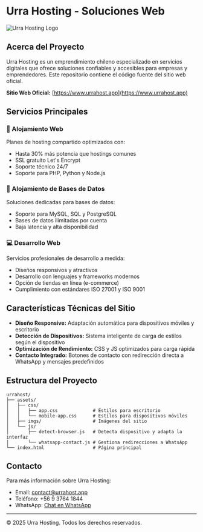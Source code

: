 # Urra Hosting - Soluciones Web

![Urra Hosting Logo](assets/imgs/logo-test.png)

## Acerca del Proyecto

Urra Hosting es un emprendimiento chileno especializado en servicios digitales que ofrece soluciones confiables y accesibles para empresas y emprendedores. Este repositorio contiene el código fuente del sitio web oficial.

**Sitio Web Oficial:** [https://www.urrahost.app](https://www.urrahost.app)

## Servicios Principales

### 🚀 Alojamiento Web
Planes de hosting compartido optimizados con:
- Hasta 30% más potencia que hostings comunes
- SSL gratuito Let's Encrypt
- Soporte técnico 24/7
- Soporte para PHP, Python y Node.js

### 💾 Alojamiento de Bases de Datos
Soluciones dedicadas para bases de datos:
- Soporte para MySQL, SQL y PostgreSQL
- Bases de datos ilimitadas por cuenta
- Baja latencia y alta disponibilidad

### 💻 Desarrollo Web
Servicios profesionales de desarrollo a medida:
- Diseños responsivos y atractivos
- Desarrollo con lenguajes y frameworks modernos
- Opción de tiendas en línea (e-commerce)
- Cumplimiento con estándares ISO 27001 y ISO 9001

## Características Técnicas del Sitio

- **Diseño Responsive:** Adaptación automática para dispositivos móviles y escritorio
- **Detección de Dispositivos:** Sistema inteligente de carga de estilos según el dispositivo
- **Optimización de Rendimiento:** CSS y JS optimizados para carga rápida
- **Contacto Integrado:** Botones de contacto con redirección directa a WhatsApp y mensajes predefinidos

## Estructura del Proyecto

```
urrahost/
├── assets/
│   ├── css/
│   │   ├── app.css             # Estilos para escritorio
│   │   └── mobile-app.css      # Estilos para dispositivos móviles
│   ├── imgs/                   # Imágenes del sitio
│   └── js/
│       ├── detect-browser.js   # Detecta dispositivo y adapta la interfaz
│       └── whatsapp-contact.js # Gestiona redirecciones a WhatsApp
└── index.html                  # Página principal
```

## Contacto

Para más información sobre Urra Hosting:
- Email: contact@urrahost.app
- Teléfono: +56 9 3764 1844
- WhatsApp: [Chat en WhatsApp](https://wa.me/56937641844)

---

&copy; 2025 Urra Hosting. Todos los derechos reservados.